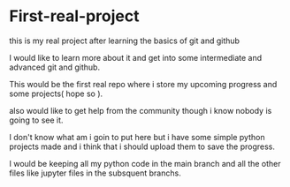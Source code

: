 # First-real-project

this is my real project after learning the basics of git and github

I would like to learn more about it and get into some intermediate and advanced git and github.

This would be the first real repo where i store my upcoming progress and some projects( hope so ).

also would like to get help from the community though i know nobody is going to see it.

I don't know what am i goin to put here but i have some simple python projects made and i think that i should upload them to save the progress.

I would be keeping all my python code in the main branch and all the other files like jupyter files in the subsquent branchs.